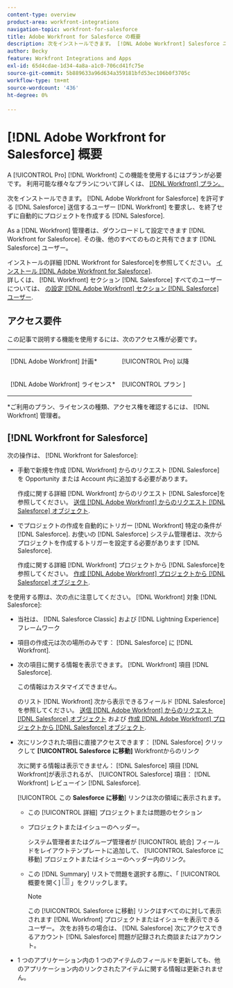 ```yaml
---
content-type: overview
product-area: workfront-integrations
navigation-topic: workfront-for-salesforce
title: Adobe Workfront for Salesforce の概要
description: 次をインストールできます。 [!DNL Adobe Workfront] Salesforce ユーザーが送信を許可するための [!DNL Workfront] 要求を行い、Salesforce から離れることなくプロジェクトを自動的に作成します。
author: Becky
feature: Workfront Integrations and Apps
exl-id: 65d4cdae-1d34-4a8a-a1c0-706cd41fc75e
source-git-commit: 5b889633a96d634a359181bfd53ec106b0f3705c
workflow-type: tm+mt
source-wordcount: '436'
ht-degree: 0%

---
```


# [!DNL Adobe Workfront for Salesforce] 概要

A [!UICONTROL Pro] [!DNL Workfront] この機能を使用するにはプランが必要です。 利用可能な様々なプランについて詳しくは、 [[!DNL Workfront] プラン。](https://www.workfront.com/plans)

次をインストールできます。 [!DNL Adobe Workfront for Salesforce] を許可する [!DNL Salesforce] 送信するユーザー [!DNL Workfront] を要求し、を終了せずに自動的にプロジェクトを作成する [!DNL Salesforce].

As a [!DNL Workfront] 管理者は、ダウンロードして設定できます [!DNL Workfront for Salesforce]. その後、他のすべてのものと共有できます [!DNL Salesforce] ユーザー。

インストールの詳細 [!DNL Workfront for Salesforce]を参照してください。 [インストール [!DNL Adobe Workfront for Salesforce]](../../workfront-integrations-and-apps/using-workfront-with-salesforce/install-workfront-for-salesforce.md).\
詳しくは、 [!DNL Workfront] セクション [!DNL Salesforce] すべてのユーザーについては、 [の設定 [!DNL Adobe Workfront] セクション [!DNL Salesforce] ユーザー](../../workfront-integrations-and-apps/using-workfront-with-salesforce/configure-wf-section-for-salesforce-users.md).

## アクセス要件

この記事で説明する機能を使用するには、次のアクセス権が必要です。

<table style="table-layout:auto"> 
 <col> 
 <col> 
 <tbody> 
  <tr> 
   <td role="rowheader">[!DNL Adobe Workfront] 計画*</td> 
   <td> <p>[!UICONTROL Pro] 以降</p> </td> 
  </tr> 
  <tr> 
   <td role="rowheader">[!DNL Adobe Workfront] ライセンス*</td> 
   <td> <p>[!UICONTROL プラン ]</p> </td> 
  </tr> 
 </tbody> 
</table>

&#42;ご利用のプラン、ライセンスの種類、アクセス権を確認するには、 [!DNL Workfront] 管理者。

## [!DNL Workfront for Salesforce]

次の操作は、 [!DNL Workfront for Salesforce]:

* 手動で新規を作成 [!DNL Workfront] からのリクエスト [!DNL Salesforce] を Opportunity または Account 内に追加する必要があります。

   作成に関する詳細 [!DNL Workfront] からのリクエスト [!DNL Salesforce]を参照してください。 [送信 [!DNL Adobe Workfront] からのリクエスト [!DNL Salesforce] オブジェクト](../../workfront-integrations-and-apps/using-workfront-with-salesforce/submit-workfront-requests-from-salesforce-objects.md).

* でプロジェクトの作成を自動的にトリガー [!DNL Workfront] 特定の条件が [!DNL Salesforce]. お使いの [!DNL Salesforce] システム管理者は、次からプロジェクトを作成するトリガーを設定する必要があります [!DNL Salesforce].

   作成に関する詳細 [!DNL Workfront] プロジェクトから [!DNL Salesforce]を参照してください。 [作成 [!DNL Adobe Workfront] プロジェクトから [!DNL Salesforce] オブジェクト](../../workfront-integrations-and-apps/using-workfront-with-salesforce/create-wf-projects-from-salesforce-objects.md).

を使用する際は、次の点に注意してください。 [!DNL Workfront] 対象 [!DNL Salesforce]:

* 当社は、 [!DNL Salesforce Classic] および [!DNL Lightning Experience] フレームワーク
* 項目の作成元は次の場所のみです： [!DNL Salesforce] に [!DNL Workfront].
* 次の項目に関する情報を表示できます。 [!DNL Workfront] 項目 [!DNL Salesforce].

   この情報はカスタマイズできません。

   のリスト [!DNL Workfront] 次から表示できるフィールド [!DNL Salesforce]を参照してください。  [送信 [!DNL Adobe Workfront] からのリクエスト [!DNL Salesforce] オブジェクト](../../workfront-integrations-and-apps/using-workfront-with-salesforce/submit-workfront-requests-from-salesforce-objects.md)  および [作成 [!DNL Adobe Workfront] プロジェクトから [!DNL Salesforce] オブジェクト](../../workfront-integrations-and-apps/using-workfront-with-salesforce/create-wf-projects-from-salesforce-objects.md).

* 次にリンクされた項目に直接アクセスできます： [!DNL Salesforce] クリックして **[!UICONTROL Salesforce に移動]** Workfrontからのリンク

   次に関する情報は表示できません： [!DNL Salesforce] 項目 [!DNL Workfront]が表示されるが、 [!UICONTROL Salesforce] 項目： [!DNL Workfront] レビューイン [!DNL Salesforce].

   [!UICONTROL この **Salesforce に移動**] リンクは次の領域に表示されます。

   * この [!UICONTROL 詳細] プロジェクトまたは問題のセクション
   * プロジェクトまたはイシューのヘッダー。

      システム管理者またはグループ管理者が [!UICONTROL 統合] フィールドをレイアウトテンプレートに追加して、 [!UICONTROL Salesforce に移動] プロジェクトまたはイシューのヘッダー内のリンク。
   * この [!DNL Summary] リストで問題を選択する際に、「 [!UICONTROL 概要を開く] ![](assets/summary-panel-icon.png) 」をクリックします。

      >[!NOTE]
      >
      >この [!UICONTROL Salesforce に移動] リンクはすべてのに対して表示されます [!DNL Workfront] プロジェクトまたはイシューを表示できるユーザー。 次をお持ちの場合は、 [!DNL Salesforce] 次にアクセスできるアカウント [!DNL Salesforce] 問題が記録された商談またはアカウント。

* 1 つのアプリケーション内の 1 つのアイテムのフィールドを更新しても、他のアプリケーション内のリンクされたアイテムに関する情報は更新されません。

